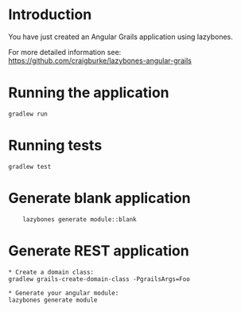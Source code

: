 # Introduction
You have just created an Angular Grails application using lazybones.

For more detailed information see:
https://github.com/craigburke/lazybones-angular-grails

# Running the application
	gradlew run

# Running tests
	gradlew test

# Generate blank application
        lazybones generate module::blank

# Generate REST application
	* Create a domain class:
	gradlew grails-create-domain-class -PgrailsArgs=Foo

	* Generate your angular module:
	lazybones generate module